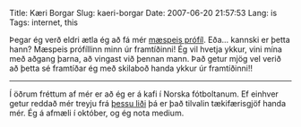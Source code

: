 Title: Kæri Borgar
Slug: kaeri-borgar
Date: 2007-06-20 21:57:53
Lang: is
Tags: internet, this

Þegar ég verð eldri ætla ég að fá mér [mæspeis prófíl][1]. Eða... kannski er þetta hann? Mæspeis prófíllinn minn úr framtíðinni! Ég vil hvetja ykkur, vini mína með aðgang þarna, að vingast við þennan mann. Það getur mjög vel verið að þetta sé framtíðar ég með skilaboð handa ykkur úr framtíðinni!!

----

Í öðrum fréttum af mér er að ég er á kafi í Norska fótboltanum. Ef einhver getur reddað mér treyju frá [þessu liði][2] þá er það tilvalin tækifærisgjöf handa mér. Ég á afmæli í október, og ég nota medium.

[1]: http://www.myspace.com/105467711
[2]: http://www.ilborgar.no/
